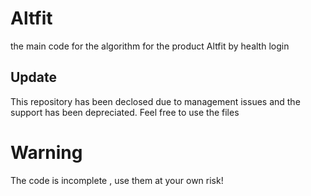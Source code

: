 # Altfit
the main code for the algorithm for the product Altfit by health login

## Update
This repository has been declosed due to management issues and the support has been depreciated.
Feel free to use the files

# Warning 
The code is incomplete , use them at your own risk!
